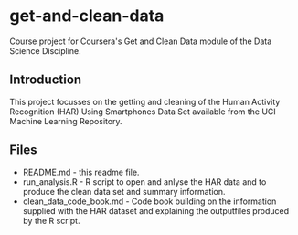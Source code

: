 # get-and-clean-data
Course project for Coursera's Get and Clean Data module of the Data Science Discipline.

## Introduction
This project focusses on the getting and cleaning of the Human Activity Recognition (HAR) Using Smartphones Data Set available from the UCI Machine Learning Repository.

## Files
* README.md - this readme file.
* run_analysis.R - R script to open and anlyse the HAR data and to produce the clean data set and summary information.
* clean_data_code_book.md - Code book building on the information supplied with the HAR dataset and explaining the outputfiles produced by the R script.
